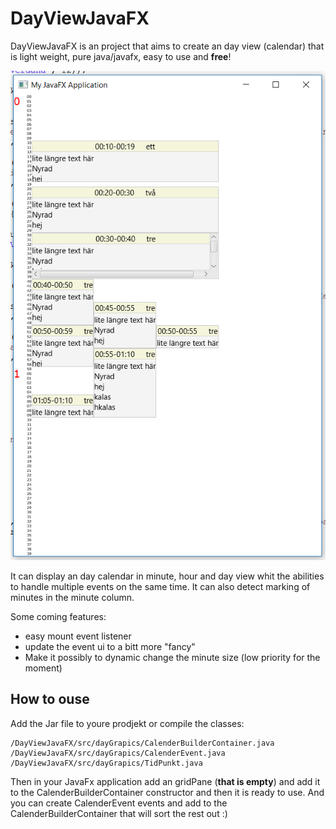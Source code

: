 # DayViewJavaFX
DayViewJavaFX is an project that aims to create an day view (calendar) that is light weight, pure java/javafx, easy to use and **free**!

![Example how it can look for the minute view](https://github.com/flaime/DayViewJavaFX/blob/master/readmeFiles/dayView.PNG)

It can display an day calendar in minute, hour and day view whit the abilities to handle multiple events on the same time. It can also detect marking of minutes in the minute column. 

Some coming features:
* easy mount event listener
* update the event ui to a bitt more "fancy" 
* Make it possibly to dynamic change the minute size (low priority for the moment) 


## How to ouse
Add the Jar file to youre prodjekt or compile the classes:
```
/DayViewJavaFX/src/dayGrapics/CalenderBuilderContainer.java
/DayViewJavaFX/src/dayGrapics/CalenderEvent.java
/DayViewJavaFX/src/dayGrapics/TidPunkt.java
```

Then in your JavaFx application add an gridPane (**that is empty**) and add it to the CalenderBuilderContainer constructor and then it is ready to use. And you can create CalenderEvent events and add to the CalenderBuilderContainer that will sort the rest out :)
